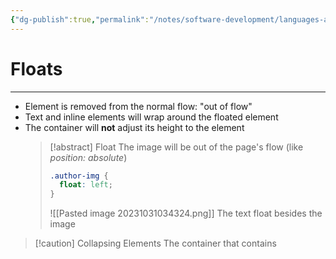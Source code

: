 ```yaml
---
{"dg-publish":true,"permalink":"/notes/software-development/languages-and-frameworks/web-development/front-end/css/layouts/floats/","tags":["programming","webdevelopment","frontend","css"],"created":"2025-07-13T15:24:55.493+08:00"}
---
```



# Floats

---

- Element is removed from the normal flow: "out of flow"
- Text and inline elements will wrap around the floated element
- The container will **not** adjust its height to the element
  > [!abstract] Float
  > The image will be out of the page's flow (like _position: absolute_)
  >
  > ```css
  > .author-img {
  >   float: left;
  > }
  > ```
  >
  > ![[Pasted image 20231031034324.png]]
  > The text float besides the image

> [!caution] Collapsing Elements
> The container that contains
